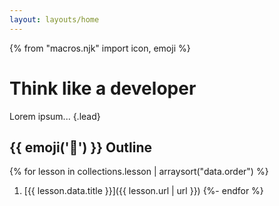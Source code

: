 ```yaml
---
layout: layouts/home
---
```


{% from "macros.njk" import icon, emoji %}

# Think like a developer

Lorem ipsum... {.lead}

## {{ emoji('📃') }} Outline

{% for lesson in collections.lesson | arraysort("data.order") %}
  1. [{{ lesson.data.title }}]({{ lesson.url | url }})
{%- endfor %}
